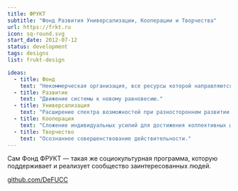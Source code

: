 ```yaml
---
title: ФРУКТ
subtitle: "Фонд Развития Универсализации, Кооперации и Творчества"
url: https://frkt.ru
icon: sq-round.svg
start_date: 2012-07-12
status: development
tags: designs
list: frukt-design

ideas:
  - title: Фонд
    text: "Некоммерческая организация, все ресурсы которой направляются на реализацию её миссии."
  - title: Развитие
    text: "Движение системы к новому равновесию."
  - title: Универсализация
    text: "Расширение спектра возможностей при разностороннем развитии способностей"
  - title: Кооперация
    text: "Сложение индивидуальных усилий для достижения коллективных целей."
  - title: Творчество
    text: "Осознанное совершенствование действительности."
---
```


Сам Фонд ФРУКТ — такая же социокультурная программа, которую поддерживает и реализует сообщество заинтересованных людей.

[github.com/DeFUCC](https://github.com/DeFUCC)
